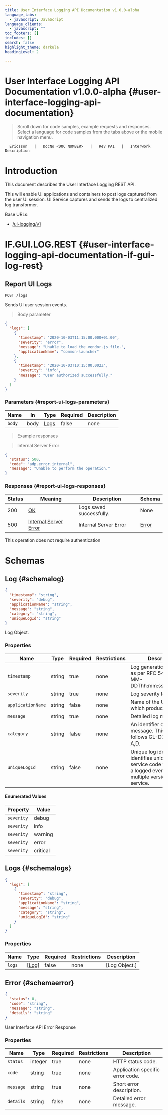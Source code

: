 ```yaml
---
title: User Interface Logging API Documentation v1.0.0-alpha
language_tabs:
  - javascript: JavaScript
language_clients:
  - javascript: ""
toc_footers: []
includes: []
search: false
highlight_theme: darkula
headingLevel: 2

---
```


<!-- Generator: Widdershins v4.0.1 -->

# User Interface Logging API Documentation v1.0.0-alpha {#user-interface-logging-api-documentation}

> Scroll down for code samples, example requests and responses. Select a language for code samples from the tabs above or the mobile navigation menu.

```
  Ericsson   |   DocNo <DOC NUMBER>   |   Rev PA1   |   Interwork Description
```
# Introduction
This document describes the User Interface Logging REST API.

This will enable UI applications and containers to post logs captured from the user UI session.
UI Service captures and sends the logs to centralized log transformer.

Base URLs:

* [/ui-logging/v1](/ui-logging/v1)

# IF.GUI.LOG.REST {#user-interface-logging-api-documentation-if-gui-log-rest}

## Report UI Logs 

`POST /logs`

Sends UI user session events.

> Body parameter

```json
{
  "logs": [
    {
      "timestamp": "2020-10-03T11:15:00.000+01:00",
      "severity": "error",
      "message": "Unable to load the vendor.js file.",
      "applicationName": "common-launcher"
    },
    {
      "timestamp": "2020-10-03T10:15:00.002Z",
      "severity": "info",
      "message": "User authorized successfully."
    }
  ]
}
```

### Parameters {#report-ui-logs-parameters}

|Name|In|Type|Required|Description|
|---|---|---|---|---|
|`body`|body|[Logs](#schemalogs)|false|none|

> Example responses

> Internal Server Error

```json
{
  "status": 500,
  "code": "adp.error.internal",
  "message": "Unable to perform the operation."
}
```

### Responses {#report-ui-logs-responses}

|Status|Meaning|Description|Schema|
|---|---|---|---|
|200|[OK](https://tools.ietf.org/html/rfc7231#section-6.3.1)|Logs saved successfully.|None|
|500|[Internal Server Error](https://tools.ietf.org/html/rfc7231#section-6.6.1)|Internal Server Error|[Error](#schemaerror)|

<aside class="success">
This operation does not require authentication
</aside>

# Schemas

## Log {#schemalog}

```json
{
  "timestamp": "string",
  "severity": "debug",
  "applicationName": "string",
  "message": "string",
  "category": "string",
  "uniqueLogId": "string"
}

```

Log Object.

### Properties

|Name|Type|Required|Restrictions|Description|
|---|---|---|---|---|
|`timestamp`|string|true|none|Log generation timestamp as per RFC 5424. YYYY-MM-DDThh:mm:ss.sss±hh:mm.|
|`severity`|string|true|none|Log severity level.|
|`applicationName`|string|false|none|Name of the UI application which produces log|
|`message`|string|true|none|Detailed log message.|
|`category`|string|false|none|An identifier of the type of message. This Shall follows GL-D1114-070-A,D.|
|`uniqueLogId`|string|false|none|Unique log identifier identifies uniquely in the service code the origin of a logged event across multiple versions of the service.|

#### Enumerated Values

|Property|Value|
|---|---|
|`severity`|debug|
|`severity`|info|
|`severity`|warning|
|`severity`|error|
|`severity`|critical|

## Logs {#schemalogs}

```json
{
  "logs": [
    {
      "timestamp": "string",
      "severity": "debug",
      "applicationName": "string",
      "message": "string",
      "category": "string",
      "uniqueLogId": "string"
    }
  ]
}

```

### Properties

|Name|Type|Required|Restrictions|Description|
|---|---|---|---|---|
|`logs`|[[Log](#schemalog)]|false|none|[Log Object.]|

## Error {#schemaerror}

```json
{
  "status": 0,
  "code": "string",
  "message": "string",
  "details": "string"
}

```

User Interface API Error Response

### Properties

|Name|Type|Required|Restrictions|Description|
|---|---|---|---|---|
|`status`|integer|true|none|HTTP status code.|
|`code`|string|true|none|Application specific error code.|
|`message`|string|true|none|Short error description.|
|`details`|string|false|none|Detailed error message.|

